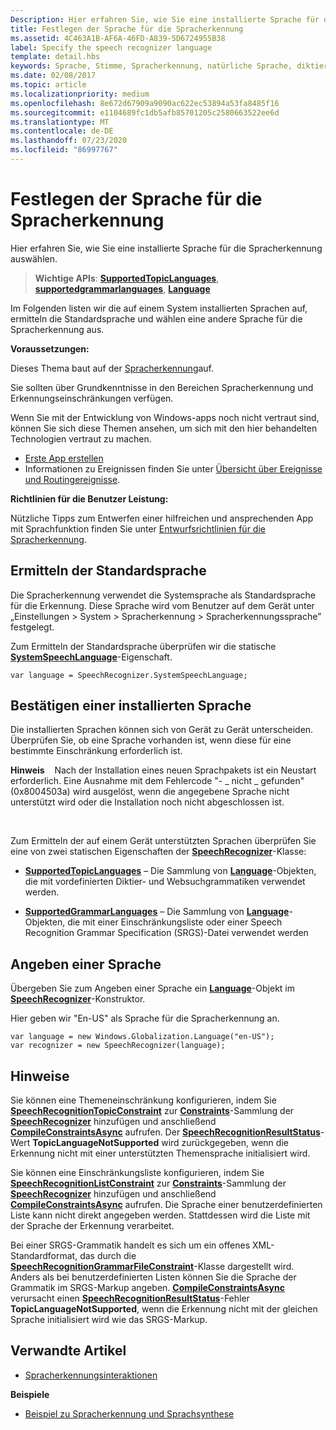 ```yaml
---
Description: Hier erfahren Sie, wie Sie eine installierte Sprache für die Spracherkennung auswählen.
title: Festlegen der Sprache für die Spracherkennung
ms.assetid: 4C463A1B-AF6A-46FD-A839-5D6724955B38
label: Specify the speech recognizer language
template: detail.hbs
keywords: Sprache, Stimme, Spracherkennung, natürliche Sprache, diktieren, Eingabe, Benutzerinteraktion
ms.date: 02/08/2017
ms.topic: article
ms.localizationpriority: medium
ms.openlocfilehash: 8e672d67909a9090ac622ec53894a53fa8485f16
ms.sourcegitcommit: e1104689fc1db5afb85701205c2580663522ee6d
ms.translationtype: MT
ms.contentlocale: de-DE
ms.lasthandoff: 07/23/2020
ms.locfileid: "86997767"
---
```

# <a name="specify-the-speech-recognizer-language"></a>Festlegen der Sprache für die Spracherkennung


Hier erfahren Sie, wie Sie eine installierte Sprache für die Spracherkennung auswählen.

> **Wichtige APIs**: [**SupportedTopicLanguages**](https://docs.microsoft.com/uwp/api/windows.media.speechrecognition.speechrecognizer.supportedtopiclanguages), [**supportedgrammarlanguages**](https://docs.microsoft.com/uwp/api/windows.media.speechrecognition.speechrecognizer.supportedgrammarlanguages), [**Language**](https://docs.microsoft.com/uwp/api/Windows.Globalization.Language)


Im Folgenden listen wir die auf einem System installierten Sprachen auf, ermitteln die Standardsprache und wählen eine andere Sprache für die Spracherkennung aus.

**Voraussetzungen:**

Dieses Thema baut auf der [Spracherkennung](speech-recognition.md)auf.

Sie sollten über Grundkenntnisse in den Bereichen Spracherkennung und Erkennungseinschränkungen verfügen.

Wenn Sie mit der Entwicklung von Windows-apps noch nicht vertraut sind, können Sie sich diese Themen ansehen, um sich mit den hier behandelten Technologien vertraut zu machen.

-   [Erste App erstellen](https://docs.microsoft.com/windows/uwp/get-started/your-first-app)
-   Informationen zu Ereignissen finden Sie unter [Übersicht über Ereignisse und Routingereignisse](https://docs.microsoft.com/windows/uwp/xaml-platform/events-and-routed-events-overview).

**Richtlinien für die Benutzer Leistung:**

Nützliche Tipps zum Entwerfen einer hilfreichen und ansprechenden App mit Sprachfunktion finden Sie unter [Entwurfsrichtlinien für die Spracherkennung](https://docs.microsoft.com/windows/uwp/input-and-devices/speech-interactions).

## <a name="identify-the-default-language"></a>Ermitteln der Standardsprache


Die Spracherkennung verwendet die Systemsprache als Standardsprache für die Erkennung. Diese Sprache wird vom Benutzer auf dem Gerät unter „Einstellungen &gt; System &gt; Spracherkennung &gt; Spracherkennungssprache” festgelegt.

Zum Ermitteln der Standardsprache überprüfen wir die statische [**SystemSpeechLanguage**](https://docs.microsoft.com/uwp/api/windows.media.speechrecognition.speechrecognizer.systemspeechlanguage)-Eigenschaft.

```CSharp
var language = SpeechRecognizer.SystemSpeechLanguage; 
```

## <a name="confirm-an-installed-language"></a>Bestätigen einer installierten Sprache


Die installierten Sprachen können sich von Gerät zu Gerät unterscheiden. Überprüfen Sie, ob eine Sprache vorhanden ist, wenn diese für eine bestimmte Einschränkung erforderlich ist.

**Hinweis**    Nach der Installation eines neuen Sprachpakets ist ein Neustart erforderlich. Eine Ausnahme mit dem Fehlercode "- \_ nicht \_ gefunden" (0x8004503a) wird ausgelöst, wenn die angegebene Sprache nicht unterstützt wird oder die Installation noch nicht abgeschlossen ist.

 

Zum Ermitteln der auf einem Gerät unterstützten Sprachen überprüfen Sie eine von zwei statischen Eigenschaften der [**SpeechRecognizer**](https://docs.microsoft.com/uwp/api/Windows.Media.SpeechRecognition.SpeechRecognizer)-Klasse:

-   [**SupportedTopicLanguages**](https://docs.microsoft.com/uwp/api/windows.media.speechrecognition.speechrecognizer.supportedtopiclanguages) – Die Sammlung von [**Language**](https://docs.microsoft.com/uwp/api/Windows.Globalization.Language)-Objekten, die mit vordefinierten Diktier- und Websuchgrammatiken verwendet werden.

-   [**SupportedGrammarLanguages**](https://docs.microsoft.com/uwp/api/windows.media.speechrecognition.speechrecognizer.supportedgrammarlanguages) – Die Sammlung von [**Language**](https://docs.microsoft.com/uwp/api/Windows.Globalization.Language)-Objekten, die mit einer Einschränkungsliste oder einer Speech Recognition Grammar Specification (SRGS)-Datei verwendet werden

## <a name="specify-a-language"></a>Angeben einer Sprache


Übergeben Sie zum Angeben einer Sprache ein [**Language**](https://docs.microsoft.com/uwp/api/Windows.Globalization.Language)-Objekt im [**SpeechRecognizer**](https://docs.microsoft.com/uwp/api/Windows.Media.SpeechRecognition.SpeechRecognizer)-Konstruktor.

Hier geben wir "En-US" als Sprache für die Spracherkennung an.


```CSharp
var language = new Windows.Globalization.Language("en-US"); 
var recognizer = new SpeechRecognizer(language); 
```

## <a name="remarks"></a>Hinweise


Sie können eine Themeneinschränkung konfigurieren, indem Sie [**SpeechRecognitionTopicConstraint**](https://docs.microsoft.com/uwp/api/Windows.Media.SpeechRecognition.SpeechRecognitionTopicConstraint) zur [**Constraints**](https://docs.microsoft.com/uwp/api/windows.media.speechrecognition.speechrecognizer.constraints)-Sammlung der [**SpeechRecognizer**](https://docs.microsoft.com/uwp/api/Windows.Media.SpeechRecognition.SpeechRecognizer) hinzufügen und anschließend [**CompileConstraintsAsync**](https://docs.microsoft.com/uwp/api/windows.media.speechrecognition.speechrecognizer.compileconstraintsasync) aufrufen. Der [**SpeechRecognitionResultStatus**](https://docs.microsoft.com/uwp/api/Windows.Media.SpeechRecognition.SpeechRecognitionResultStatus)-Wert **TopicLanguageNotSupported** wird zurückgegeben, wenn die Erkennung nicht mit einer unterstützten Themensprache initialisiert wird.

Sie können eine Einschränkungsliste konfigurieren, indem Sie [**SpeechRecognitionListConstraint**](https://docs.microsoft.com/uwp/api/Windows.Media.SpeechRecognition.SpeechRecognitionListConstraint) zur [**Constraints**](https://docs.microsoft.com/uwp/api/windows.media.speechrecognition.speechrecognizer.constraints)-Sammlung der [**SpeechRecognizer**](https://docs.microsoft.com/uwp/api/Windows.Media.SpeechRecognition.SpeechRecognizer) hinzufügen und anschließend [**CompileConstraintsAsync**](https://docs.microsoft.com/uwp/api/windows.media.speechrecognition.speechrecognizer.compileconstraintsasync) aufrufen. Die Sprache einer benutzerdefinierten Liste kann nicht direkt angegeben werden. Stattdessen wird die Liste mit der Sprache der Erkennung verarbeitet.

Bei einer SRGS-Grammatik handelt es sich um ein offenes XML-Standardformat, das durch die [**SpeechRecognitionGrammarFileConstraint**](https://docs.microsoft.com/uwp/api/Windows.Media.SpeechRecognition.SpeechRecognitionGrammarFileConstraint)-Klasse dargestellt wird. Anders als bei benutzerdefinierten Listen können Sie die Sprache der Grammatik im SRGS-Markup angeben. [**CompileConstraintsAsync**](https://docs.microsoft.com/uwp/api/windows.media.speechrecognition.speechrecognizer.compileconstraintsasync) verursacht einen [**SpeechRecognitionResultStatus**](https://docs.microsoft.com/uwp/api/Windows.Media.SpeechRecognition.SpeechRecognitionResultStatus)-Fehler **TopicLanguageNotSupported**, wenn die Erkennung nicht mit der gleichen Sprache initialisiert wird wie das SRGS-Markup.

## <a name="related-articles"></a>Verwandte Artikel

* [Spracherkennungsinteraktionen](speech-interactions.md)

**Beispiele**

* [Beispiel zu Spracherkennung und Sprachsynthese](https://github.com/Microsoft/Windows-universal-samples/tree/master/Samples/SpeechRecognitionAndSynthesis)
 

 




